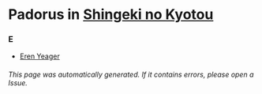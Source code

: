 # Padorus in [Shingeki no Kyotou](https://myanimelist.net/anime/35122/Shingeki_no_Kyotou)

### E
* [Eren Yeager](https://github.com/shadow578/Project-Padoru/blob/master/table-of-contents/characters/ErenYeager.md)

###### This page was automatically generated. If it contains errors, please open a Issue.
